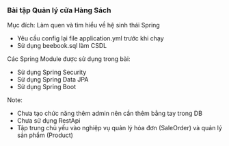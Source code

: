 ### Bài tập Quản lý cửa Hàng Sách

Mục đích: Làm quen và tìm hiểu về hệ sinh thái Spring
- Yêu cầu config lại file application.yml trước khi chạy
- Sử dụng beebook.sql làm CSDL

Các Spring Module được sử dụng trong bài:
- Sử dụng Spring Security
- Sử dụng Spring Data JPA
- Sử dụng Spring Boot
  
Note: 
- Chưa tạo chức năng thêm admin nên cần thêm bằng tay trong DB
- Chưa sử dụng RestApi
- Tập trung chủ yếu vào nghiệp vụ quản lý hóa đơn (SaleOrder) và quản lý sản phẩm (Product)
  
